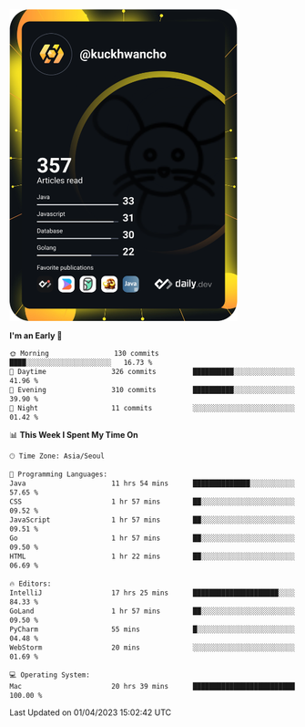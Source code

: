 <a href="https://app.daily.dev/kuckhwancho"><img src="https://github.com/kuckjwi0928/kuckjwi0928/blob/master/devcard.svg" width="400" alt="Kuckjwi Devcard"/></a>

<!--START_SECTION:waka-->
**I'm an Early 🐤** 

```text
🌞 Morning                130 commits         ████░░░░░░░░░░░░░░░░░░░░░   16.73 % 
🌆 Daytime                326 commits         ██████████░░░░░░░░░░░░░░░   41.96 % 
🌃 Evening                310 commits         ██████████░░░░░░░░░░░░░░░   39.90 % 
🌙 Night                  11 commits          ░░░░░░░░░░░░░░░░░░░░░░░░░   01.42 % 
```


📊 **This Week I Spent My Time On** 

```text
🕑︎ Time Zone: Asia/Seoul

💬 Programming Languages: 
Java                     11 hrs 54 mins      ██████████████░░░░░░░░░░░   57.65 % 
CSS                      1 hr 57 mins        ██░░░░░░░░░░░░░░░░░░░░░░░   09.52 % 
JavaScript               1 hr 57 mins        ██░░░░░░░░░░░░░░░░░░░░░░░   09.51 % 
Go                       1 hr 57 mins        ██░░░░░░░░░░░░░░░░░░░░░░░   09.50 % 
HTML                     1 hr 22 mins        ██░░░░░░░░░░░░░░░░░░░░░░░   06.69 % 

🔥 Editors: 
IntelliJ                 17 hrs 25 mins      █████████████████████░░░░   84.33 % 
GoLand                   1 hr 57 mins        ██░░░░░░░░░░░░░░░░░░░░░░░   09.50 % 
PyCharm                  55 mins             █░░░░░░░░░░░░░░░░░░░░░░░░   04.48 % 
WebStorm                 20 mins             ░░░░░░░░░░░░░░░░░░░░░░░░░   01.69 % 

💻 Operating System: 
Mac                      20 hrs 39 mins      █████████████████████████   100.00 % 
```


 Last Updated on 01/04/2023 15:02:42 UTC
<!--END_SECTION:waka-->
